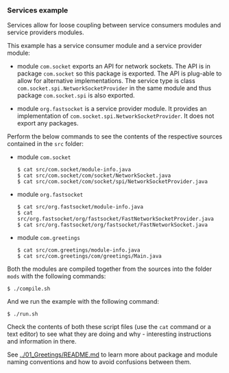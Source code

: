 ### Services example

Services allow for loose coupling between service consumers modules and service providers modules.

This example has a service consumer module and a service provider module:

- module `com.socket` exports an API for network sockets. 
  The API is in package `com.socket` so this package is exported. 
  The API is plug-able to allow for alternative implementations. 
  The service type is class `com.socket.spi.NetworkSocketProvider` in the same module and thus package `com.socket.spi` is also exported.

- module `org.fastsocket` is a service provider module. 
  It provides an implementation of `com.socket.spi.NetworkSocketProvider`. 
  It does not export any packages. 
  
Perform the below commands to see the contents of the respective sources contained in the `src` folder:

- module `com.socket`
    
    ```
    $ cat src/com.socket/module-info.java
    $ cat src/com.socket/com/socket/NetworkSocket.java
    $ cat src/com.socket/com/socket/spi/NetworkSocketProvider.java
    ```
    
- module `org.fastsocket`

    ```
    $ cat src/org.fastsocket/module-info.java
    $ cat src/org.fastsocket/org/fastsocket/FastNetworkSocketProvider.java
    $ cat src/org.fastsocket/org/fastsocket/FastNetworkSocket.java
    ```
    
- module `com.greetings`
    ```
    $ cat src/com.greetings/module-info.java
    $ cat src/com.greetings/com/greetings/Main.java
    ```
     
Both the modules are compiled together from the sources into the folder `mods` with the following commands:

    $ ./compile.sh
    
And we run the example with the following command:
    
    $ ./run.sh
    
Check the contents of both these script files (use the `cat` command or a text editor) to see what they are doing and why - interesting instructions and information in there.

See [../01_Greetings/README.md](../01_Greetings/README.md) to learn more about package and module naming conventions and how to avoid confusions between them.
